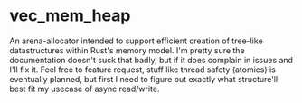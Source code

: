 # vec_mem_heap
An arena-allocator intended to support efficient creation of tree-like datastructures within Rust's memory model.
I'm pretty sure the documentation doesn't suck that badly, but if it does complain in issues and I'll fix it.
Feel free to feature request, stuff like thread safety (atomics) is eventually planned, but first I need to figure out exactly what structure'll best fit my usecase of async read/write.
